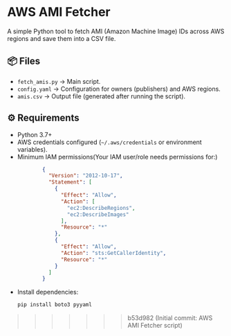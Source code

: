 # AWS AMI Fetcher

A simple Python tool to fetch AMI (Amazon Machine Image) IDs across AWS regions and save them into a CSV file.

## 📦 Files
- `fetch_amis.py` → Main script.
- `config.yaml` → Configuration for owners (publishers) and AWS regions.
- `amis.csv` → Output file (generated after running the script).

## ⚙️ Requirements
- Python 3.7+
- AWS credentials configured (`~/.aws/credentials` or environment variables).
- Minimum IAM permissions(Your IAM user/role needs permissions for:)
  ```json
          {
            "Version": "2012-10-17",
            "Statement": [
              {
                "Effect": "Allow",
                "Action": [
                  "ec2:DescribeRegions",
                  "ec2:DescribeImages"
                ],
                "Resource": "*"
              },
              {
                "Effect": "Allow",
                "Action": "sts:GetCallerIdentity",
                "Resource": "*"
              }
            ]
          }
- Install dependencies:
  ```bash
  pip install boto3 pyyaml
>>>>>>> b53d982 (Initial commit: AWS AMI Fetcher script)
